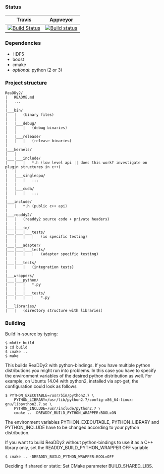 ### Status
| Travis | Appveyor |
| --- | --- |
|[![Build Status](https://travis-ci.org/readdy/readdy.svg?branch=master)](https://travis-ci.org/readdy/readdy) | [![Build status](https://ci.appveyor.com/api/projects/status/ve6rhy2fs2fnyjqi?svg=true)](https://ci.appveyor.com/project/clonker/readdy2) |

### Dependencies
- HDF5
- boost
- cmake
- *optional*: python (2 or 3)

### Project structure
```
ReaDDy2/
|   README.md
|   ...
|
|___bin/
|   |   (binary files)
|   |
|   |___debug/
|   |   |   (debug binaries)
|   |
|   |___release/
|   |   |   (release binaries)
|
|___kernels/
|   |
|___|___include/
|   |   |   *.h (low level api || does this work? investigate on plugin structures in c++)
|   |
|   |___singlecpu/
|   |   |   ...
|   |
|   |___cuda/
|   |   |   ...
|
|___include/
|   |   *.h (public c++ api)
|
|___readdy2/
|   |   (readdy2 source code + private headers)
|   |
|___|___io/
|___|___|___tests/
|   |   |   |   (io specific testing)
|   |
|___|___adapter/
|___|___|___tests/
|   |   |   |   (adapter specific testing)
|   |   
|___|___tests/
|   |   |   (integration tests)
|
|___wrappers/
|___|___python/
|   |   |   *.py
|   |   |
|___|___|___tests/
|   |   |   |   *.py
|
|___libraries/
|   |   (directory structure with libraries)

```
### Building
Build in-source by typing:

	$ mkdir build
	$ cd build
	$ cmake .. 
	$ make
This builds ReaDDy2 with python-bindings. If you have multiple python distributions
you might run into problems. In this case you have to specify the
environment variables of the desired python distribution as well. For
example, on Ubuntu 14.04 with python2, installed via apt-get, the 
configuration could look as follows

	$ PYTHON_EXECUTABLE=/usr/bin/python2.7 \
		PYTHON_LIBRARY=/usr/lib/python2.7/config-x86_64-linux-gnu/libpython2.7.so \
		PYTHON_INCLUDE=/usr/include/python2.7 \
		cmake .. -DREADDY_BUILD_PYTHON_WRAPPER:BOOL=ON
The environment variables PYTHON_EXECUTABLE, PYTHON_LIBRARY and 
PYTHON_INCLUDE have to be changed according to your python distribution.

If you want to build ReaDDy2 without python-bindings to use it as a C++ 
library only, set the READDY_BUILD_PYTHON_WRAPPER OFF variable

	$ cmake .. -DREADDY_BUILD_PYTHON_WRAPPER:BOOL=OFF
	
Deciding if shared or static: Set CMake parameter BUILD_SHARED_LIBS.